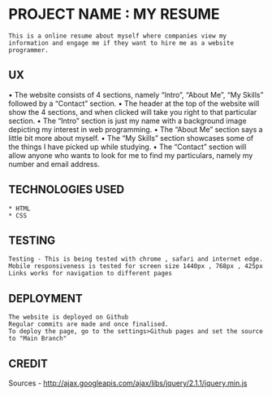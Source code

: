# PROJECT NAME : MY RESUME

    This is a online resume about myself where companies view my information and engage me if they want to hire me as a website programmer.
    
## UX

  • The website consists of 4 sections, namely “Intro”, “About Me”, “My Skills” followed by a “Contact” section.
  •	The header at the top of the website will show the 4 sections, and when clicked will take you right to that   particular section.
  •	The “Intro” section is just my name with a background image depicting my interest in web programming.
  •	The “About Me” section says a little bit more about myself.
  •	The “My Skills” section showcases some of the things I have picked up while studying.
  •	The “Contact” section will allow anyone who wants to look for me to find my particulars, namely my number and email address.

## TECHNOLOGIES USED

    * HTML
    * CSS

## TESTING

    Testing - This is being tested with chrome , safari and internet edge. 
    Mobile responsiveness is tested for screen size 1440px , 768px , 425px  
    Links works for navigation to different pages

## DEPLOYMENT

    The website is deployed on Github 
    Regular commits are made and once finalised.
    To deploy the page, go to the settings>Github pages and set the source to "Main Branch"

## CREDIT

Sources - http://ajax.googleapis.com/ajax/libs/jquery/2.1.1/jquery.min.js


